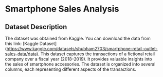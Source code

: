 # Smartphone Sales Analysis
## Dataset Description
The dataset was obtained from Kaggle. You can download the data from this link: [Kaggle Dataset] (https://www.kaggle.com/datasets/shubham2703/smartphone-retail-outlet-sales-data/data). This dataset captures the transactions of a fictional retail company over a fiscal year (2018–2019). It provides valuable insights into the sales of smartphone accessories. The dataset is organized into several columns, each representing different aspects of the transactions.
